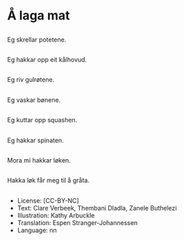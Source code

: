 # Å laga mat

##
Eg skrellar potetene.

##
Eg hakkar opp eit kålhovud.

##
Eg riv gulrøtene.

##
Eg vaskar bønene.

##
Eg kuttar opp squashen.

##
Eg hakkar spinaten.

##
Mora mi hakkar løken.

##
Hakka løk får meg til å gråta.

##
* License: [CC-BY-NC]
* Text: Clare Verbeek, Thembani Dladla, Zanele Buthelezi
* Illustration: Kathy Arbuckle
* Translation: Espen Stranger-Johannessen
* Language: nn
